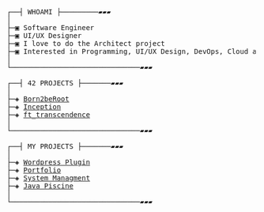 
<pre>
  
┌──┤ WHOAMI ├─────────▰▰▰
│
├─▣ Software Engineer
├─▣ UI/UX Designer
├─▣ I love to do the Architect project
├─▣ Interested in Programming, UI/UX Design, DevOps, Cloud and AI.
│
└───────────────────────────────▰▰▰

┌──┤ 42 PROJECTS ├───────▰▰▰
│
├─◈ <a href="https://github.com/siiine-764/Born2beroot-42">Born2beRoot</a>
├─◈ <a href="https://github.com/siiine-764/inception">Inception</a>
├─◈ <a href="https://github.com/mayachee/frontend-ft_transcendence">ft_transcendence</a>
│
└───────────────────────────────▰▰▰

┌──┤ MY PROJECTS ├───────▰▰▰
│
├─◈ <a href="https://github.com/MedAmz120/woodashpro">Wordpress Plugin</a>
├─◈ <a href="https://github.com/mayachee/MayachePortfolio">Portfolio</a>
├─◈ <a href="https://github.com/mayachee/system_managment">System Managment</a>
├─◈ <a href="https://github.com/mayachee/Java-Piscine">Java Piscine</a>
│
└───────────────────────────────▰▰▰
</pre>


